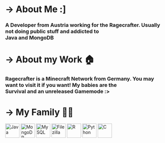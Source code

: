 <body>
  <h1>→ About Me :] </h1>
  <h3>A Developer from Austria working for the Ragecrafter. Usually not doing public stuff and addicted to<br>Java and MongoDB</h3>
  <h1>→ About my Work 🏠</h1>
  <h3>Ragecrafter is a Minecraft Network from Germany. You may want to visit it if you want! My babies are the<br>Survival and an unreleased Gamemode :></h3>
  <h1>→ My Family 👸🤴</h1>
  <p align="left">
    <img src="https://cdn.jsdelivr.net/gh/devicons/devicon/icons/java/java-original.svg" alt="Java" width="45" height="45"/>
    <img src="https://cdn.jsdelivr.net/gh/devicons/devicon/icons/mongodb/mongodb-original.svg" alt="MongoDB" width="45" height="45"/>
    <img src="https://cdn.jsdelivr.net/gh/devicons/devicon/icons/mysql/mysql-original.svg" alt="MySQL" width="45" height="45"/>
    <img src="https://cdn.jsdelivr.net/gh/devicons/devicon/icons/filezilla/filezilla-plain.svg" alt="Filezilla" width="45" height="45"/>
    <img src="https://cdn.jsdelivr.net/gh/devicons/devicon/icons/r/r-original.svg" alt="R" width="45" height="45"/>
    <img src="https://cdn.jsdelivr.net/gh/devicons/devicon/icons/python/python-original.svg" alt="Python" width="45" height="45"/>
    <img src="https://cdn.jsdelivr.net/gh/devicons/devicon/icons/c/c-original.svg" alt="C" width="45" height="45"/>
    </p>
</body>

